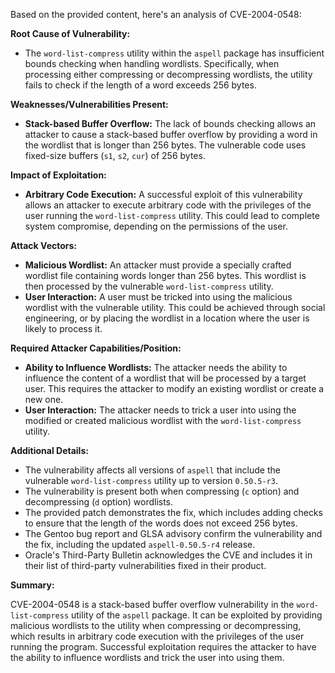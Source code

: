 Based on the provided content, here's an analysis of CVE-2004-0548:

**Root Cause of Vulnerability:**

*   The `word-list-compress` utility within the `aspell` package has insufficient bounds checking when handling wordlists. Specifically, when processing either compressing or decompressing wordlists, the utility fails to check if the length of a word exceeds 256 bytes.

**Weaknesses/Vulnerabilities Present:**

*   **Stack-based Buffer Overflow:** The lack of bounds checking allows an attacker to cause a stack-based buffer overflow by providing a word in the wordlist that is longer than 256 bytes. The vulnerable code uses fixed-size buffers (`s1`, `s2`, `cur`) of 256 bytes.

**Impact of Exploitation:**

*   **Arbitrary Code Execution:**  A successful exploit of this vulnerability allows an attacker to execute arbitrary code with the privileges of the user running the `word-list-compress` utility. This could lead to complete system compromise, depending on the permissions of the user.

**Attack Vectors:**

*   **Malicious Wordlist:** An attacker must provide a specially crafted wordlist file containing words longer than 256 bytes. This wordlist is then processed by the vulnerable `word-list-compress` utility.
*   **User Interaction:** A user must be tricked into using the malicious wordlist with the vulnerable utility. This could be achieved through social engineering, or by placing the wordlist in a location where the user is likely to process it.

**Required Attacker Capabilities/Position:**

*   **Ability to Influence Wordlists:** The attacker needs the ability to influence the content of a wordlist that will be processed by a target user. This requires the attacker to modify an existing wordlist or create a new one.
*   **User Interaction:** The attacker needs to trick a user into using the modified or created malicious wordlist with the `word-list-compress` utility.

**Additional Details:**

*   The vulnerability affects all versions of `aspell` that include the vulnerable `word-list-compress` utility up to version `0.50.5-r3`.
*   The vulnerability is present both when compressing (`c` option) and decompressing (`d` option) wordlists.
*   The provided patch demonstrates the fix, which includes adding checks to ensure that the length of the words does not exceed 256 bytes.
*   The Gentoo bug report and GLSA advisory confirm the vulnerability and the fix, including the updated `aspell-0.50.5-r4` release.
*   Oracle's Third-Party Bulletin acknowledges the CVE and includes it in their list of third-party vulnerabilities fixed in their product.

**Summary:**

CVE-2004-0548 is a stack-based buffer overflow vulnerability in the `word-list-compress` utility of the `aspell` package. It can be exploited by providing malicious wordlists to the utility when compressing or decompressing, which results in arbitrary code execution with the privileges of the user running the program. Successful exploitation requires the attacker to have the ability to influence wordlists and trick the user into using them.